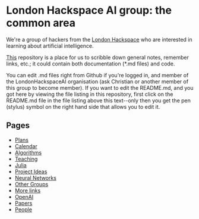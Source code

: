 # London Hackspace AI group: the common area

We're a group of hackers from the [London Hackspace](https://london.hackspace.org.uk/) who are interested in learning about artificial intelligence.

[This](https://github.com/LondonHackspaceAI/common/) repository is a place for us to scribble down general notes, remember links, etc.; it could contain both documentation (*.md files) and code.

You can edit .md files right from Github if you're logged in, and member of the LondonHackspaceAI organisation (ask Christian or another member of this group to become member). If you want to edit the README.md, and you got here by viewing the file listing in this repository, first click on the README.md file in the file listing above this text--only then you get the pen (stylus) symbol on the right hand side that allows you to edit it.

## Pages

* [Plans](Plans.md)
* [Calendar](Calendar.md)
* [Algorithms](Algorithms.md)
* [Teaching](Teaching.md)
* [Julia](Julia.md)
* [Project Ideas](ProjectIdeas.md)
* [Neural Networks](NeuralNetworks.md)
* [Other Groups](OtherGroups.md)
* [More links](MoreLinks.md)
* [OpenAI](OpenAI.md)
* [Papers](Papers.md)
* [People](People.md)
